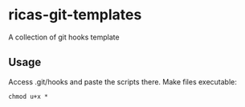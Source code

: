 # ricas-git-templates
A collection of git hooks template


## Usage
Access .git/hooks and paste the scripts there. 
Make files executable:
```
chmod u+x *
```
